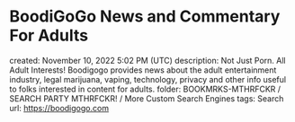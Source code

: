 # BoodiGoGo News and Commentary For Adults

created: November 10, 2022 5:02 PM (UTC)
description: Not Just Porn. All Adult Interests! Boodigogo provides news about the adult entertainment industry, legal marijuana, vaping, technology, privacy and other info useful to folks interested in content for adults.
folder: BOOKMRKS-MTHRFCKR / SEARCH PARTY MTHRFCKR! / More Custom Search Engines
tags: Search
url: https://boodigogo.com